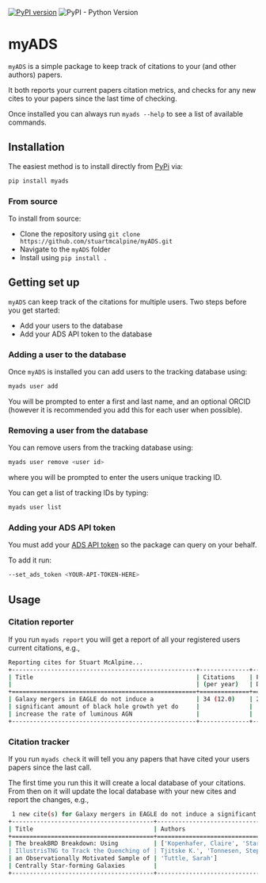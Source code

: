 [![PyPI version](https://badge.fury.io/py/myads.svg)](https://badge.fury.io/py/myads)
![PyPI - Python Version](https://img.shields.io/pypi/pyversions/myads?logo=python)

# myADS

`myADS` is a simple package to keep track of citations to your (and other
authors) papers.

It both reports your current papers citation metrics, and
checks for any new cites to your papers since the last time of checking.

Once installed you can always run `myads --help` to see a list of available
commands.

## Installation

The easiest method is to install directly from
[PyPi](https://pypi.org/project/myads/) via:

```bash
pip install myads
```

### From source

To install from source:

* Clone the repository using ``git clone
  https://github.com/stuartmcalpine/myADS.git``
* Navigate to the ``myADS`` folder
* Install using `pip install .`

## Getting set up

``myADS`` can keep track of the citations for multiple users. Two steps before
you get started:

* Add your users to the database
* Add your ADS API token to the database

### Adding a user to the database

Once `myADS` is installed you can add users to the tracking database using:

```bash
myads user add
```

You will be prompted to enter a first and last name, and an optional ORCID
(however it is recommended you add this for each user when possible).

### Removing a user from the database

You can remove users from the tracking database using:

```bash
myads user remove <user id>
```

where you will be prompted to enter the users unique tracking ID.

You can get a list of tracking IDs by typing:

```bash
myads user list
```

### Adding your ADS API token

You must add your [ADS API token](https://ui.adsabs.harvard.edu/help/api/) so
the package can query on your behalf. 

To add it run:

```bash
--set_ads_token <YOUR-API-TOKEN-HERE>
```

## Usage

### Citation reporter

If you run `myads report` you will get a report of all your registered users
current citations, e.g.,

```bash
Reporting cites for Stuart McAlpine...
+----------------------------------------------------+--------------+---------------+---------------------+
| Title                                              | Citations    | Publication   | Bibcode             |
|                                                    | (per year)   | Date          |                     |
+====================================================+==============+===============+=====================+
| Galaxy mergers in EAGLE do not induce a            | 34 (12.0)    | 2020-06-00    | 2020MNRAS.494.5713M |
| significant amount of black hole growth yet do     |              |               |                     |
| increase the rate of luminous AGN                  |              |               |                     |
+----------------------------------------------------+--------------+---------------+---------------------+
```

### Citation tracker

If you run `myads check` it will tell you any papers that have cited your
users papers since the last call. 

The first time you run this it will create a local database of your citations.
From then on it will update the local database with your new cites and report
the changes, e.g.,

```bash
 1 new cite(s) for Galaxy mergers in EAGLE do not induce a significant amount of black hole growth yet do increase the rate of luminous AGN
+----------------------------------------+--------------------------------------+------------+---------------------+
| Title                                  | Authors                              | Date       | Bibcode             |
+========================================+======================================+============+=====================+
| The breakBRD Breakdown: Using          | ['Kopenhafer, Claire', 'Starkenburg, | 2020-11-01 | 2020ApJ...903..143K |
| IllustrisTNG to Track the Quenching of | Tjitske K.', 'Tonnesen, Stephanie',  |            |                     |
| an Observationally Motivated Sample of | 'Tuttle, Sarah']                     |            |                     |
| Centrally Star-forming Galaxies        |                                      |            |                     |
+----------------------------------------+--------------------------------------+------------+---------------------+
```
